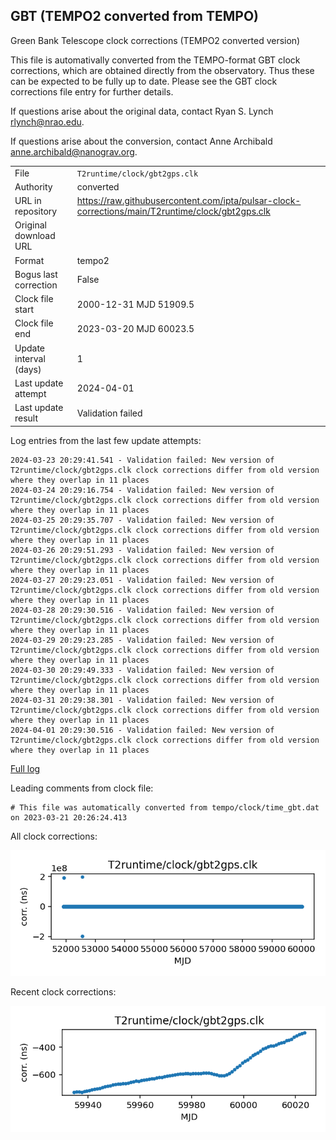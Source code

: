 
## GBT (TEMPO2 converted from TEMPO)

Green Bank Telescope clock corrections (TEMPO2 converted version)

This file is automativally converted from the TEMPO-format GBT
clock corrections, which are obtained directly from the observatory.
Thus these can be expected to be fully up to date. Please see the
GBT clock corrections file entry for further details.

If questions arise about the original data, contact Ryan S. Lynch
<rlynch@nrao.edu>.

If questions arise about the conversion, contact Anne Archibald
<anne.archibald@nanograv.org>.

|     |     |
|:--- |:--- |
| File | `T2runtime/clock/gbt2gps.clk` |
| Authority | converted |
| URL in repository | <https://raw.githubusercontent.com/ipta/pulsar-clock-corrections/main/T2runtime/clock/gbt2gps.clk> |
| Original download URL | <None> |
| Format | tempo2 |
| Bogus last correction | False |
| Clock file start | 2000-12-31 MJD 51909.5 |
| Clock file end | 2023-03-20 MJD 60023.5 |
| Update interval (days) | 1 |
| Last update attempt | 2024-04-01 |
| Last update result | Validation failed |

Log entries from the last few update attempts:
```
2024-03-23 20:29:41.541 - Validation failed: New version of T2runtime/clock/gbt2gps.clk clock corrections differ from old version where they overlap in 11 places
2024-03-24 20:29:16.754 - Validation failed: New version of T2runtime/clock/gbt2gps.clk clock corrections differ from old version where they overlap in 11 places
2024-03-25 20:29:35.707 - Validation failed: New version of T2runtime/clock/gbt2gps.clk clock corrections differ from old version where they overlap in 11 places
2024-03-26 20:29:51.293 - Validation failed: New version of T2runtime/clock/gbt2gps.clk clock corrections differ from old version where they overlap in 11 places
2024-03-27 20:29:23.051 - Validation failed: New version of T2runtime/clock/gbt2gps.clk clock corrections differ from old version where they overlap in 11 places
2024-03-28 20:29:30.516 - Validation failed: New version of T2runtime/clock/gbt2gps.clk clock corrections differ from old version where they overlap in 11 places
2024-03-29 20:29:23.285 - Validation failed: New version of T2runtime/clock/gbt2gps.clk clock corrections differ from old version where they overlap in 11 places
2024-03-30 20:29:49.333 - Validation failed: New version of T2runtime/clock/gbt2gps.clk clock corrections differ from old version where they overlap in 11 places
2024-03-31 20:29:38.301 - Validation failed: New version of T2runtime/clock/gbt2gps.clk clock corrections differ from old version where they overlap in 11 places
2024-04-01 20:29:30.516 - Validation failed: New version of T2runtime/clock/gbt2gps.clk clock corrections differ from old version where they overlap in 11 places
```
[Full log](https://raw.githubusercontent.com/ipta/pulsar-clock-corrections/main/log/T2runtime/clock/gbt2gps.clk.log)

Leading comments from clock file:

    # This file was automatically converted from tempo/clock/time_gbt.dat on 2023-03-21 20:26:24.413



All clock corrections:

![plot of all clock corrections](gbt2gps.clk.png "All corrections")

Recent clock corrections:

![plot of recent clock corrections](gbt2gps.clk.short.png "Recent corrections")

